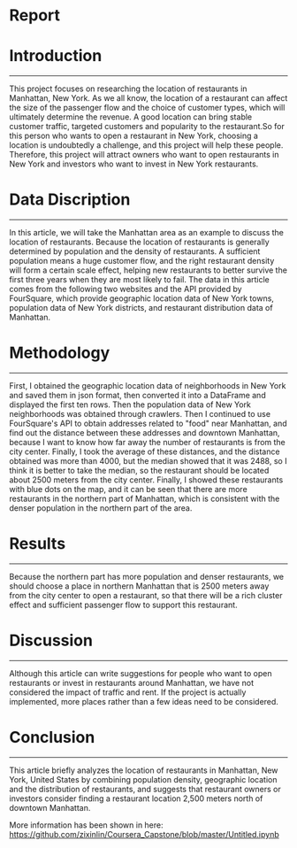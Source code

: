 # Report
# Introduction
***
This project focuses on researching the location of restaurants in Manhattan, New York. As we all know, the location of a restaurant can affect the size of the passenger flow and the choice of customer types, which will ultimately determine the revenue. A good location can bring stable customer traffic, targeted customers and popularity to the restaurant.So for this person who wants to open a restaurant in New York, choosing a location is undoubtedly a challenge, and this project will help these people. Therefore, this project will attract owners who want to open restaurants in New York and investors who want to invest in New York restaurants.

# Data Discription
***
In this article, we will take the Manhattan area as an example to discuss the location of restaurants. Because the location of restaurants is generally determined by population and the density of restaurants. A sufficient population means a huge customer flow, and the right restaurant density will form a certain scale effect, helping new restaurants to better survive the first three years when they are most likely to fail. The data in this article comes from the following two websites and the API provided by FourSquare, which provide geographic location data of New York towns, population data of New York districts, and restaurant distribution data of Manhattan.

# Methodology
***

First, I obtained the geographic location data of neighborhoods in New York and saved them in json format, then converted it into a DataFrame and displayed the first ten rows. Then the population data of New York neighborhoods was obtained through crawlers. Then I continued to use FourSquare's API to obtain addresses related to "food" near Manhattan, and find out the distance between these addresses and downtown Manhattan, because I want to know how far away the number of restaurants is from the city center. Finally, I took the average of these distances, and the distance obtained was more than 4000, but the median showed that it was 2488, so I think it is better to take the median, so the restaurant should be located about 2500 meters from the city center. Finally, I showed these restaurants with blue dots on the map, and it can be seen that there are more restaurants in the northern part of Manhattan, which is consistent with the denser population in the northern part of the area.

# Results
***
Because the northern part has more population and denser restaurants, we should choose a place in northern Manhattan that is 2500 meters away from the city center to open a restaurant, so that there will be a rich cluster effect and sufficient passenger flow to support this restaurant.

# Discussion
***
Although this article can write suggestions for people who want to open restaurants or invest in restaurants around Manhattan, we have not considered the impact of traffic and rent. If the project is actually implemented, more places rather than a few ideas need to be considered.

# Conclusion
***
This article briefly analyzes the location of restaurants in Manhattan, New York, United States by combining population density, geographic location and the distribution of restaurants, and suggests that restaurant owners or investors consider finding a restaurant location 2,500 meters north of downtown Manhattan.

More information has been shown in here: https://github.com/zixinlin/Coursera_Capstone/blob/master/Untitled.ipynb
